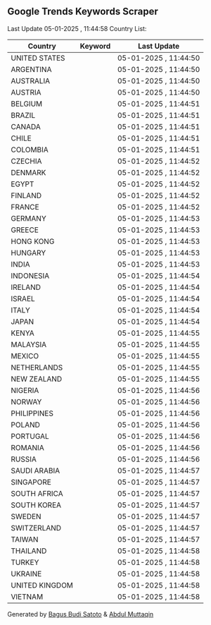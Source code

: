 
## Google Trends Keywords Scraper

Last Update 05-01-2025 , 11:44:58
Country List:

| Country | Keyword | Last Update |
| --- | --- | --- |
| UNITED STATES |  | 05-01-2025 , 11:44:50 |
| ARGENTINA |  | 05-01-2025 , 11:44:50 |
| AUSTRALIA |  | 05-01-2025 , 11:44:50 |
| AUSTRIA |  | 05-01-2025 , 11:44:50 |
| BELGIUM |  | 05-01-2025 , 11:44:51 |
| BRAZIL |  | 05-01-2025 , 11:44:51 |
| CANADA |  | 05-01-2025 , 11:44:51 |
| CHILE |  | 05-01-2025 , 11:44:51 |
| COLOMBIA |  | 05-01-2025 , 11:44:51 |
| CZECHIA |  | 05-01-2025 , 11:44:52 |
| DENMARK |  | 05-01-2025 , 11:44:52 |
| EGYPT |  | 05-01-2025 , 11:44:52 |
| FINLAND |  | 05-01-2025 , 11:44:52 |
| FRANCE |  | 05-01-2025 , 11:44:52 |
| GERMANY |  | 05-01-2025 , 11:44:53 |
| GREECE |  | 05-01-2025 , 11:44:53 |
| HONG KONG |  | 05-01-2025 , 11:44:53 |
| HUNGARY |  | 05-01-2025 , 11:44:53 |
| INDIA |  | 05-01-2025 , 11:44:53 |
| INDONESIA |  | 05-01-2025 , 11:44:54 |
| IRELAND |  | 05-01-2025 , 11:44:54 |
| ISRAEL |  | 05-01-2025 , 11:44:54 |
| ITALY |  | 05-01-2025 , 11:44:54 |
| JAPAN |  | 05-01-2025 , 11:44:54 |
| KENYA |  | 05-01-2025 , 11:44:55 |
| MALAYSIA |  | 05-01-2025 , 11:44:55 |
| MEXICO |  | 05-01-2025 , 11:44:55 |
| NETHERLANDS |  | 05-01-2025 , 11:44:55 |
| NEW ZEALAND |  | 05-01-2025 , 11:44:55 |
| NIGERIA |  | 05-01-2025 , 11:44:56 |
| NORWAY |  | 05-01-2025 , 11:44:56 |
| PHILIPPINES |  | 05-01-2025 , 11:44:56 |
| POLAND |  | 05-01-2025 , 11:44:56 |
| PORTUGAL |  | 05-01-2025 , 11:44:56 |
| ROMANIA |  | 05-01-2025 , 11:44:56 |
| RUSSIA |  | 05-01-2025 , 11:44:56 |
| SAUDI ARABIA |  | 05-01-2025 , 11:44:57 |
| SINGAPORE |  | 05-01-2025 , 11:44:57 |
| SOUTH AFRICA |  | 05-01-2025 , 11:44:57 |
| SOUTH KOREA |  | 05-01-2025 , 11:44:57 |
| SWEDEN |  | 05-01-2025 , 11:44:57 |
| SWITZERLAND |  | 05-01-2025 , 11:44:57 |
| TAIWAN |  | 05-01-2025 , 11:44:57 |
| THAILAND |  | 05-01-2025 , 11:44:58 |
| TURKEY |  | 05-01-2025 , 11:44:58 |
| UKRAINE |  | 05-01-2025 , 11:44:58 |
| UNITED KINGDOM |  | 05-01-2025 , 11:44:58 |
| VIETNAM |  | 05-01-2025 , 11:44:58 |

Generated by [Bagus Budi Satoto](https://github.com/bagussatoto/) & [Abdul Muttaqin](https://github.com/fdciabdul/)
